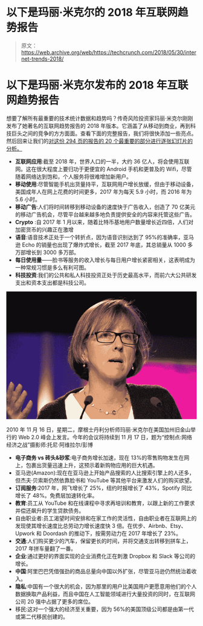 # 以下是玛丽·米克尔的 2018 年互联网趋势报告 

> 原文：<https://web.archive.org/web/https://techcrunch.com/2018/05/30/internet-trends-2018/>

# 以下是玛丽·米克尔发布的 2018 年互联网趋势报告

想要了解所有最重要的技术统计数据和趋势吗？传奇风险投资家玛丽·米克尔刚刚发布了她著名的互联网趋势报告的 2018 年版本。它涵盖了从移动到商业，再到科技巨头之间的竞争的方方面面。查看下面的完整报告，我们将很快添加一些亮点。然后回来让我们的[对这份 294 页的报告的 20 个最重要的部分进行逐张幻灯片的分析。](https://web.archive.org/web/20230110114731/https://techcrunch.com/gallery/mary-meeker-internet-trends-2018/)

*   **互联网应用**:截至 2018 年，世界人口的一半，大约 36 亿人，将会使用互联网。这在很大程度上要归功于更便宜的 Android 手机和更普及的 Wifi，尽管随着网络达到饱和，个人服务将很难增加新用户。
*   **移动使用**:尽管智能手机出货量持平，互联网用户增长放缓，但由于移动设备，美国成年人在网上花费的时间更多，2017 年为每天 5.9 小时，而 2016 年为 5.6 小时。
*   **移动广告**:人们将时间转移到移动设备的速度快于广告收入，创造了 70 亿美元的移动广告机会，尽管平台越来越多地负责提供安全的内容来托管这些广告。
*   **Crypto** :自 2017 年 1 月以来，随着比特币基地用户数量增长近四倍，人们对加密货币的兴趣正在激增
*   **语音**:语音技术正处于一个转折点，因为语音识别达到了 95%的准确率，亚马逊 Echo 的销量也出现了爆炸式增长，截至 2017 年底，其总销量从 1000 多万部增长到 3000 多万部。
*   **每日使用量**——脸书等服务的收入增长与每日用户增长紧密相关，这表明成为一种常规习惯是多么有利可图。
*   **科技投资**:我们的公共和私人科技投资正处于历史最高水平，而前六大公共研发支出和资本支出都是科技公司。

![](img/dc4d8fc36f9408e8165f1b619af170ea.png)

2010 年 11 月 16 日，星期二，摩根士丹利分析师玛丽·米克尔在美国加州旧金山举行的 Web 2.0 峰会上发言。今年的会议将持续到 11 月 17 日，题为“控制点:网络经济之战”摄影师:托尼·阿维拉尔/彭博

*   **电子商务 vs 砖头&砂浆**:电子商务增长加速，现在 13%的零售购物发生在网上，包裹出货量迅速上升，这预示着新购物应用的巨大机遇。
*   亚马逊(Amazon):现在在亚马逊上开始产品搜索的人比搜索引擎上的人还多，但杰夫·贝索斯仍然依靠脸书和 YouTube 等其他平台来激发人们的购买欲望。
*   **订阅服务**:2017 年，网飞增长了 25%，纽约时报增长了 43%，Spotify 同比增长了 48%。免费层加速转化率。
*   **教育**:员工从 YouTube 和在线课程中寻求再培训和教育，以跟上新的工作要求并偿还飙升的学生贷款债务。
*   自由职业者:员工渴望时间安排和在家工作的灵活性，自由职业者在互联网上的发现使其增长速度比总劳动力增长速度快 3 倍。在优步、Airbnb、Etsy、Upwork 和 Doordash 的推动下，按需劳动力在 2017 年增长了 23%。
*   **交通**:人们购买更少的汽车，保留更长的时间，并将交通支出转移到拼车上，2017 年拼车量翻了一番。
*   **企业**:通过更好的界面实现的企业消费化正在刺激 Dropbox 和 Slack 等公司的增长。
*   **中国**:阿里巴巴凭借强劲的商品总量向中国以外扩张，尽管亚马逊仍然统治着收入。
*   **隐私**:中国有一个很大的机会，因为那里的用户比美国用户更愿意用他们的个人数据换取产品利益，而且中国在人工智能领域进行大量投资的同时，在互联网公司 20 强中占据了更多的席位。
*   移民:这对一个强大的经济至关重要，因为 56%的美国顶级公司都是由第一代或第二代移民创建的。